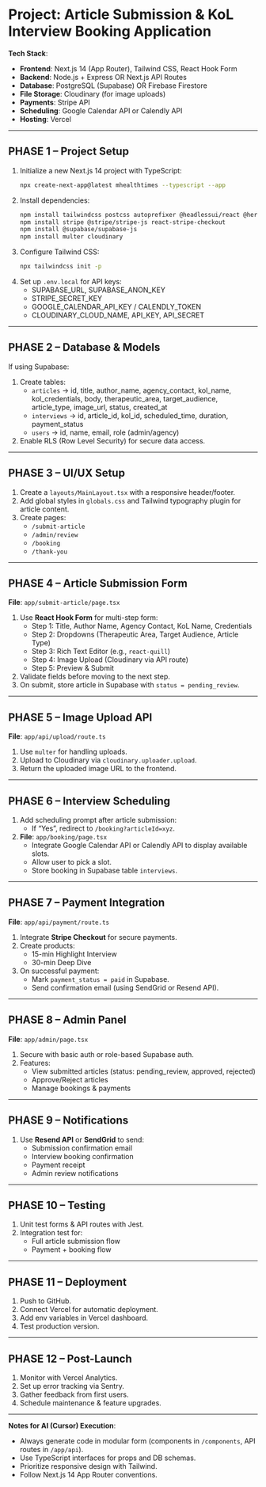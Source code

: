# Project: Article Submission & KoL Interview Booking Application
**Tech Stack**:  
- **Frontend**: Next.js 14 (App Router), Tailwind CSS, React Hook Form  
- **Backend**: Node.js + Express OR Next.js API Routes  
- **Database**: PostgreSQL (Supabase) OR Firebase Firestore  
- **File Storage**: Cloudinary (for image uploads)  
- **Payments**: Stripe API  
- **Scheduling**: Google Calendar API or Calendly API  
- **Hosting**: Vercel

---

## PHASE 1 – Project Setup
1. Initialize a new Next.js 14 project with TypeScript:
   ```bash
   npx create-next-app@latest mhealthtimes --typescript --app
   ```
2. Install dependencies:
   ```bash
   npm install tailwindcss postcss autoprefixer @headlessui/react @heroicons/react react-hook-form axios date-fns
   npm install stripe @stripe/stripe-js react-stripe-checkout
   npm install @supabase/supabase-js
   npm install multer cloudinary
   ```
3. Configure Tailwind CSS:
   ```bash
   npx tailwindcss init -p
   ```
4. Set up `.env.local` for API keys:
   - SUPABASE_URL, SUPABASE_ANON_KEY
   - STRIPE_SECRET_KEY
   - GOOGLE_CALENDAR_API_KEY / CALENDLY_TOKEN
   - CLOUDINARY_CLOUD_NAME, API_KEY, API_SECRET

---

## PHASE 2 – Database & Models
If using Supabase:
1. Create tables:
   - `articles` → id, title, author_name, agency_contact, kol_name, kol_credentials, body, therapeutic_area, target_audience, article_type, image_url, status, created_at
   - `interviews` → id, article_id, kol_id, scheduled_time, duration, payment_status
   - `users` → id, name, email, role (admin/agency)
2. Enable RLS (Row Level Security) for secure data access.

---

## PHASE 3 – UI/UX Setup
1. Create a `layouts/MainLayout.tsx` with a responsive header/footer.
2. Add global styles in `globals.css` and Tailwind typography plugin for article content.
3. Create pages:
   - `/submit-article`
   - `/admin/review`
   - `/booking`
   - `/thank-you`

---

## PHASE 4 – Article Submission Form
**File**: `app/submit-article/page.tsx`
1. Use **React Hook Form** for multi-step form:
   - Step 1: Title, Author Name, Agency Contact, KoL Name, Credentials
   - Step 2: Dropdowns (Therapeutic Area, Target Audience, Article Type)
   - Step 3: Rich Text Editor (e.g., `react-quill`)
   - Step 4: Image Upload (Cloudinary via API route)
   - Step 5: Preview & Submit
2. Validate fields before moving to the next step.
3. On submit, store article in Supabase with `status = pending_review`.

---

## PHASE 5 – Image Upload API
**File**: `app/api/upload/route.ts`
1. Use `multer` for handling uploads.
2. Upload to Cloudinary via `cloudinary.uploader.upload`.
3. Return the uploaded image URL to the frontend.

---

## PHASE 6 – Interview Scheduling
1. Add scheduling prompt after article submission:
   - If “Yes”, redirect to `/booking?articleId=xyz`.
2. **File**: `app/booking/page.tsx`
   - Integrate Google Calendar API or Calendly API to display available slots.
   - Allow user to pick a slot.
   - Store booking in Supabase table `interviews`.

---

## PHASE 7 – Payment Integration
**File**: `app/api/payment/route.ts`
1. Integrate **Stripe Checkout** for secure payments.
2. Create products:
   - 15-min Highlight Interview
   - 30-min Deep Dive
3. On successful payment:
   - Mark `payment_status = paid` in Supabase.
   - Send confirmation email (using SendGrid or Resend API).

---

## PHASE 8 – Admin Panel
**File**: `app/admin/page.tsx`
1. Secure with basic auth or role-based Supabase auth.
2. Features:
   - View submitted articles (status: pending_review, approved, rejected)
   - Approve/Reject articles
   - Manage bookings & payments

---

## PHASE 9 – Notifications
1. Use **Resend API** or **SendGrid** to send:
   - Submission confirmation email
   - Interview booking confirmation
   - Payment receipt
   - Admin review notifications

---

## PHASE 10 – Testing
1. Unit test forms & API routes with Jest.
2. Integration test for:
   - Full article submission flow
   - Payment + booking flow

---

## PHASE 11 – Deployment
1. Push to GitHub.
2. Connect Vercel for automatic deployment.
3. Add env variables in Vercel dashboard.
4. Test production version.

---

## PHASE 12 – Post-Launch
1. Monitor with Vercel Analytics.
2. Set up error tracking via Sentry.
3. Gather feedback from first users.
4. Schedule maintenance & feature upgrades.

---

**Notes for AI (Cursor) Execution**:
- Always generate code in modular form (components in `/components`, API routes in `/app/api`).
- Use TypeScript interfaces for props and DB schemas.
- Prioritize responsive design with Tailwind.
- Follow Next.js 14 App Router conventions.
